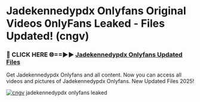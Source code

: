 # Jadekennedypdx Onlyfans Original Videos 0nlyFans Leaked - Files Updated! (cngv)

<h3>🔴 CLICK HERE 🌐==►► <a href="https://tinyurl.com/2wckxsce" rel="nofollow">Jadekennedypdx Onlyfans Updated Files</a></h3>

Get Jadekennedypdx Onlyfans and all content. Now you can access all videos and pictures of Jadekennedypdx Onlyfans. New Updated Files 2025!

[![cngv](https://i.imgur.com/AFduVYN.gif)](https://tinyurl.com/2wckxsce)
jadekennedypdx onlyfans leaked